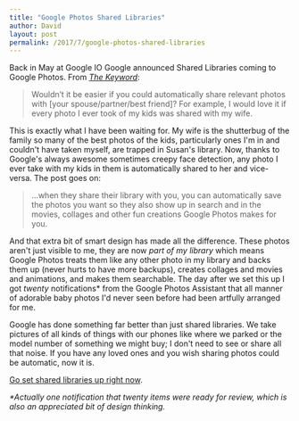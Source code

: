 ```yaml
---
title: "Google Photos Shared Libraries"
author: David
layout: post
permalink: /2017/7/google-photos-shared-libraries
---
```


Back in May at Google IO Google announced Shared Libraries coming to Google Photos. From [_The Keyword_](https://www.blog.google/products/photos/google-photos-500-million-new-sharing/):
> Wouldn’t it be easier if you could automatically share relevant photos with [your spouse/partner/best friend]? For example, I would love it if every photo I ever took of my kids was shared with my wife.

This is exactly what I have been waiting for. My wife is the shutterbug of the family so many of the best photos of the kids, particularly ones I'm in and couldn't have taken myself, are trapped in Susan's library. Now, thanks to Google's always awesome sometimes creepy face detection, any photo I ever take with my kids in them is automatically shared to her and vice-versa. The post goes on:

> ...when they share their library with you, you can automatically save the photos you want so they also show up in search and in the movies, collages and other fun creations Google Photos makes for you.

And that extra bit of smart design has made all the difference. These photos aren't just visible to me, they are now _part of my library_ which means Google Photos treats them like any other photo in my library and backs them up (never hurts to have more backups), creates collages and movies and animations, and makes them searchable. The day after we set this up I got _twenty_ notifications* from the Google Photos Assistant that all manner of adorable baby photos I'd never seen before had been artfully arranged for me.

Google has done something far better than just shared libraries. We take pictures of all kinds of things with our phones like where we parked or the model number of something we might buy; I don't need to see or share all that noise. If you have any loved ones and you wish sharing photos could be automatic, now it is.

[Go set shared libraries up right now](https://support.google.com/photos/answer/7378858).

_*Actually one notification that twenty items were ready for review, which is also an appreciated bit of design thinking._
